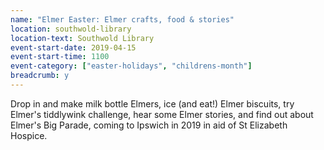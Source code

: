 ```yaml
---
name: "Elmer Easter: Elmer crafts, food & stories"
location: southwold-library
location-text: Southwold Library
event-start-date: 2019-04-15
event-start-time: 1100
event-category: ["easter-holidays", "childrens-month"]
breadcrumb: y
---
```


Drop in and make milk bottle Elmers, ice (and eat!) Elmer biscuits, try Elmer's tiddlywink challenge, hear some Elmer stories, and find out about Elmer's Big Parade, coming to Ipswich in 2019 in aid of St Elizabeth Hospice.
